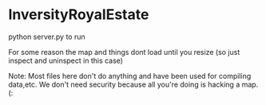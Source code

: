 # InversityRoyalEstate
 

python server.py to run

For some reason the map and things dont load until you resize (so just inspect and uninspect in this case)



Note:
Most files here don't do anything and have been used for compiling data,etc. We don't need security because all you're doing is hacking a map. (:
